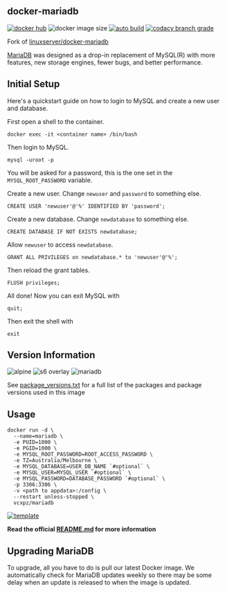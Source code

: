 ## docker-mariadb

[![docker hub](https://img.shields.io/badge/docker_hub-link-blue?style=for-the-badge&logo=docker)](https://hub.docker.com/r/vcxpz/mariadb) ![docker image size](https://img.shields.io/docker/image-size/vcxpz/mariadb?style=for-the-badge&logo=docker) [![auto build](https://img.shields.io/badge/docker_builds-automated-blue?style=for-the-badge&logo=docker?color=d1aa67)](https://github.com/hydazz/docker-mariadb/actions?query=workflow%3A"Auto+Builder+CI") [![codacy branch grade](https://img.shields.io/codacy/grade/8b8c6b240ae048888a185beb38fcc598/main?style=for-the-badge&logo=codacy)](https://app.codacy.com/gh/hydazz/docker-mariadb)

Fork of [linuxserver/docker-mariadb](https://github.com/linuxserver/docker-mariadb/)

[MariaDB](https://mariadb.org/) was designed as a drop-in replacement of MySQL(R) with more features, new storage engines, fewer bugs, and better performance.

## Initial Setup

Here's a quickstart guide on how to login to MySQL and create a new user and database.

First open a shell to the container.

    docker exec -it <container name> /bin/bash

Then login to MySQL.

    mysql -uroot -p

You will be asked for a password, this is the one set in the `MYSQL_ROOT_PASSWORD` variable.

Create a new user. Change `newuser` and `password` to something else.

    CREATE USER 'newuser'@'%' IDENTIFIED BY 'password';

Create a new database. Change `newdatabase` to something else.

    CREATE DATABASE IF NOT EXISTS newdatabase;

Allow `newuser` to access `newdatabase`.

    GRANT ALL PRIVILEGES on newdatabase.* to 'newuser'@'%';

Then reload the grant tables.

    FLUSH privileges;

All done!
Now you can exit MySQL with

    quit;

Then exit the shell with

    exit

## Version Information

![alpine](https://img.shields.io/badge/alpine-edge-0D597F?style=for-the-badge&logo=alpine-linux) ![s6 overlay](https://img.shields.io/badge/s6_overlay-2.1.0.2-blue?style=for-the-badge) ![mariadb](https://img.shields.io/badge/mariadb-10.5.8-003545?style=for-the-badge&logo=mariadb)

See [package_versions.txt](package_versions.txt) for a full list of the packages and package versions used in this image

## Usage

    docker run -d \
      --name=mariadb \
      -e PUID=1000 \
      -e PGID=1000 \
      -e MYSQL_ROOT_PASSWORD=ROOT_ACCESS_PASSWORD \
      -e TZ=Australia/Melbourne \
      -e MYSQL_DATABASE=USER_DB_NAME `#optional` \
      -e MYSQL_USER=MYSQL_USER `#optional` \
      -e MYSQL_PASSWORD=DATABASE_PASSWORD `#optional` \
      -p 3306:3306 \
      -v <path to appdata>:/config \
      --restart unless-stopped \
      vcxpz/mariadb

[![template](https://img.shields.io/badge/unraid_template-ff8c2f?style=for-the-badge&logo=docker?color=d1aa67)](https://github.com/hydazz/docker-templates/blob/main/hydaz/mariadb.xml)

**Read the official [README.md](https://github.com/linuxserver/docker-mariadb/) for more information**

## Upgrading MariaDB

To upgrade, all you have to do is pull our latest Docker image. We automatically check for MariaDB updates weekly so there may be some delay when an update is released to when the image is updated.
